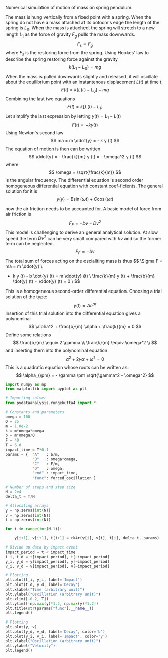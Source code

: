 Numerical simulation of motion of mass on spring pendulum.

The mass is hung vertically from a fixed point with a spring.
When the spring do not have a mass attached at its botoom's edge
the length of the spring is $L_0$. When the mass is attached, the
spring will stretch to a new length $L_1$ as the force of  gravity
$F_g$ pulls the mass downwards.
$$
F_s = F_g
$$
where $F_s$ is the restoring force from the spring.
Using Hookes' law to describe the spring restoring force against the
gravity
$$
k (L_1 - L_0) = mg
$$
When the mass is pulled downwards slightly and released, it will
oscillate about the equilibrium point with an instantenous
displacement $L (t)$ at time $t$.
$$
F (t) = k [L (t) - L_0] - mg
$$
Combining the last two equations
$$
F (t) = k [L (t) - L_1]
$$
Let simplify the last expression by letting $y (t) = L_1 - L (t)$
$$
F (t) = - k y (t)
$$
Using Newton's second law
$$
ma = m \ddot{y} = - k y (t)
$$
The equation of motion is then can be written
$$
\ddot{y} = - \frac{k}{m} y (t) = - \omega^2 y (t)
$$
where
$$
\omega = \sqrt{\frac{k}{m}}
$$
is the angular frequency.
The differential equation is second order homogeneous differential
equation with constant coef-ficients. 
The general solution for it is
$$
y (y) = B \sin(\omega t) + C \cos(\omega t)
$$

now the air friction needs to be accounted for. A basic model of
force from air friction is
$$
F_F = - b v - D v^2
$$
This model is challenging to derive an general analytical solution.
At slow speed the term $D v^2$ can be very small compared with $b v$
and so the former term can be neglected.
$$
F_F = - b v
$$
The total sum of forces acting on the osciallting mass is thus
$$
\Sigma F = ma = m \ddot{y} \\
- k y (t) - b \dot{y} (t) = m \ddot{y} (t) \\
\frac{k}{m} y (t) + \frac{b}{m} \dot{y} (t) + \ddot{y} (t) = 0 \\
$$

This is a homogeneous second-order differential equation. Choosing a
trial solution of the type:
$$
y (t) = A e^{\alpha t}
$$
Insertion of this trial solution into the differential equation gives
a polynominal
$$
\alpha^2 + \frac{b}{m} \alpha + \frac{k}{m} = 0
$$
Define some relations
$$
\frac{b}{m} \equiv 2 \gamma \\
\frac{k}{m} \equiv \omega^2 \\ 
$$
and inserting them into the polynominal equation
$$
\alpha^2 + 2 \gamma \alpha + \omega^2 = 0
$$
This is a quadratic equation whose roots can be written as:
$$
\alpha_{\pm} = - \gamma \pm \sqrt{\gamma^2 - \omega^2}
$$

```python
import numpy as np
from matplotlib import pyplot as plt
```

```python
# Importing solver
from pydataanalysis.rungekutta4 import *
```

```python
# Constants and parameters
omega = 100
Q = 25
m = 1.0e-2
k = m*omega*omega
b = m*omega/Q
F = 40
T = 6.0
impact_time = T*0.1
params = {  "A"   : b/m,
            "B"   : omega*omega,
            "C"   : F/m,
            "D"   : omega,
            "end" : impact_time,
            "func": forced_oscillation }
```

```python
# Number of steps and step size
N = 2e4
delta_t = T/N
```

```python
# Allocating arrays
y = np.zeros(int(N))
v = np.zeros(int(N))
t = np.zeros(int(N))
```

```python
for i in range(int(N-1)):

    y[i+1], v[i+1], t[i+1] = rk4r(y[i], v[i], t[i], delta_t, params)
```


```python
# Divide up data by impact event
impact_period = t < impact_time
t_i, t_d = t[impact_period], t[~impact_period]
y_i, y_d = y[impact_period], y[~impact_period]
v_i, v_d = v[impact_period], v[~impact_period]
```

```python
# Plotting
plt.plot(t_i, y_i, label='Impact')
plt.plot(t_d, y_d, label='Decay')
plt.xlabel("Time (arbitrary unit)")
plt.ylabel("Oscillation (arbitrary unit)")
plt.xlim([-0.2, T])
plt.ylim([-np.max(y)*1.2, np.max(y)*1.2])
plt.title(str(params["func"].__name__))
plt.legend()
```

```python
# Plotting
plt.plot(y, v)
plt.plot(y_d, v_d, label='Decay', color='b')
plt.plot(y_i, v_i, label='Impact', color='y')
plt.xlabel("Oscillation (arbitrary unit)")
plt.ylabel("Velocity")
plt.legend()
```

```python

```
